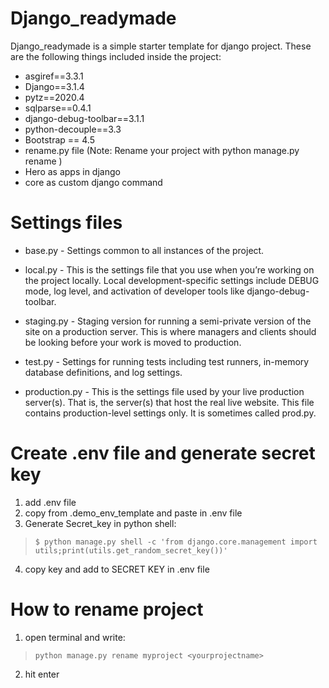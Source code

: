 # Django_readymade

Django_readymade is a simple starter template for django project. These are the following things included inside the project:

+ asgiref==3.3.1
+ Django==3.1.4
+ pytz==2020.4
+ sqlparse==0.4.1
+ django-debug-toolbar==3.1.1
+ python-decouple==3.3
+ Bootstrap == 4.5
+ rename.py file (Note:  Rename your project with python manage.py rename <yourprojectname> <newprojectname> )
+ Hero as apps in django
+ core as custom django command
  
# Settings files
+ base.py - 
Settings common to all instances of the project.

+ local.py - 
This is the settings file that you use when you’re working on the project locally.
Local development-specific settings include DEBUG mode, log level, and
activation of developer tools like django-debug-toolbar.

+ staging.py - 
Staging version for running a semi-private version of the site on a production
server. This is where managers and clients should be looking before your work is
moved to production.

+ test.py - Settings for running tests including test runners, in-memory database
definitions, and log settings.

+ production.py -
This is the settings file used by your live production server(s). That is, the
server(s) that host the real live website. This file contains production-level
settings only. It is sometimes called prod.py.

# Create .env file and generate secret key
1. add .env file 
2. copy from .demo_env_template and paste in .env file
3. Generate Secret_key in python shell:
> ``` $ python manage.py shell -c 'from django.core.management import utils;print(utils.get_random_secret_key())' ```
4. copy key and add to SECRET KEY in .env file

# How to rename project
1. open terminal and write:
> ```python manage.py rename myproject <yourprojectname>```
2. hit enter
